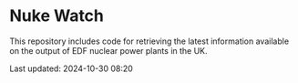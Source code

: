 # Nuke Watch

This repository includes code for retrieving the latest information available on the output of EDF nuclear power plants in the UK.

Last updated: 2024-10-30 08:20